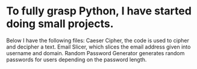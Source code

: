 # To fully grasp Python, I have started doing small projects. 
Below I have the following files: 
Caeser Cipher, the code is used to cipher and decipher a text.
Email Slicer, which slices the email address given into username and domain.
Random Password Generator generates random passwords for users depending on the password length.

